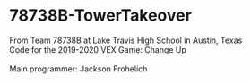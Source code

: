 # 78738B-TowerTakeover
From Team 78738B at Lake Travis High School in Austin, Texas\
Code for the 2019-2020 VEX Game: Change Up\
\
Main programmer: Jackson Frohelich
